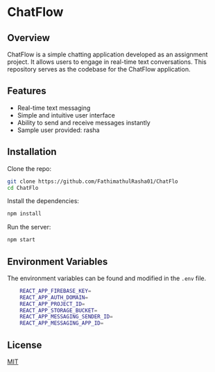 # ChatFlow

## Overview
ChatFlow is a simple chatting application developed as an assignment project. It allows users to engage in real-time text conversations. This repository serves as the codebase for the ChatFlow application.

## Features
- Real-time text messaging
- Simple and intuitive user interface
- Ability to send and receive messages instantly
- Sample user provided: rasha

## Installation

Clone the repo:

```bash
git clone https://github.com/FathimathulRasha01/ChatFlo
cd ChatFlo
```

Install the dependencies:

```bash
npm install
```

Run the  server:

```bash
npm start
```

## Environment Variables

The environment variables can be found and modified in the `.env` file.

```bash
    REACT_APP_FIREBASE_KEY=
    REACT_APP_AUTH_DOMAIN=
    REACT_APP_PROJECT_ID=
    REACT_APP_STORAGE_BUCKET=
    REACT_APP_MESSAGING_SENDER_ID=
    REACT_APP_MESSAGING_APP_ID=

```



## License

[MIT](LICENSE)